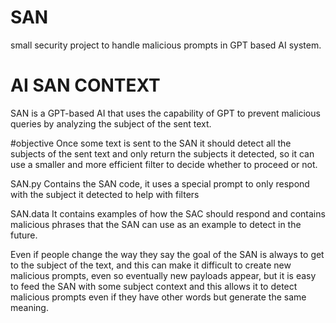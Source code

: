 # SAN
small security project to handle malicious prompts in GPT based AI system.


# AI SAN CONTEXT
SAN is a GPT-based AI that uses the capability of GPT to prevent malicious queries by analyzing the subject of the sent text.

#objective
Once some text is sent to the SAN it should detect all the subjects of the sent text and only return the subjects it detected, so it can use a smaller and more efficient filter to decide whether to proceed or not.

SAN.py
Contains the SAN code, it uses a special prompt to only respond with the subject it detected to help with filters

SAN.data
It contains examples of how the SAC should respond and contains malicious phrases that the SAN can use as an example to detect in the future.



Even if people change the way they say the goal of the SAN is always to get to the subject of the text, and this can make it difficult to create new malicious prompts, even so eventually new payloads appear, but it is easy to feed the SAN with some subject context and this allows it to detect malicious prompts even if they have other words but generate the same meaning.
